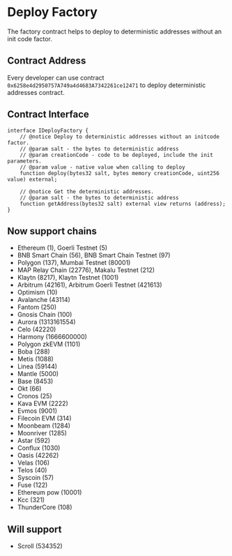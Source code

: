 # Deploy Factory

The factory contract helps to deploy to deterministic addresses without an init code factor.

## Contract Address

Every developer can use contract `0x6258e4d2950757A749a4d4683A7342261ce12471` to deploy deterministic addresses contract.

## Contract Interface

```solidity
interface IDeployFactory {
    // @notice Deploy to deterministic addresses without an initcode factor.
    // @param salt - the bytes to deterministic address
    // @param creationCode - code to be deployed, include the init parameters.
    // @param value - native value when calling to deploy
    function deploy(bytes32 salt, bytes memory creationCode, uint256 value) external;

    // @notice Get the deterministic addresses.
    // @param salt - the bytes to deterministic address
    function getAddress(bytes32 salt) external view returns (address);
}
```

## Now support chains

-   Ethereum (1), Goerli Testnet (5)
-   BNB Smart Chain (56), BNB Smart Chain Testnet (97)
-   Polygon (137), Mumbai Testnet (80001)
-   MAP Relay Chain (22776), Makalu Testnet (212)
-   Klaytn (8217), Klaytn Testnet (1001)
-   Arbitrum (42161), Arbitrum Goerli Testnet (421613)
-   Optimism (10)
-   Avalanche (43114)
-   Fantom (250)
-   Gnosis Chain (100)
-   Aurora (1313161554)
-   Celo (42220)
-   Harmony (1666600000)
-   Polygon zkEVM (1101)
-   Boba (288)
-   Metis (1088)
-   Linea (59144)
-   Mantle (5000)
-   Base (8453)
-   Okt (66)
-   Cronos (25)
-   Kava EVM (2222)
-   Evmos (9001)
-   Filecoin EVM (314)
-   Moonbeam (1284)
-   Moonriver (1285)
-   Astar (592)
-   Conflux (1030)
-   Oasis (42262)
-   Velas (106)
-   Telos (40)
-   Syscoin (57)
-   Fuse (122)
-   Ethereum pow (10001)
-   Kcc (321)
-   ThunderCore (108)

## Will support

-   Scroll (534352)
